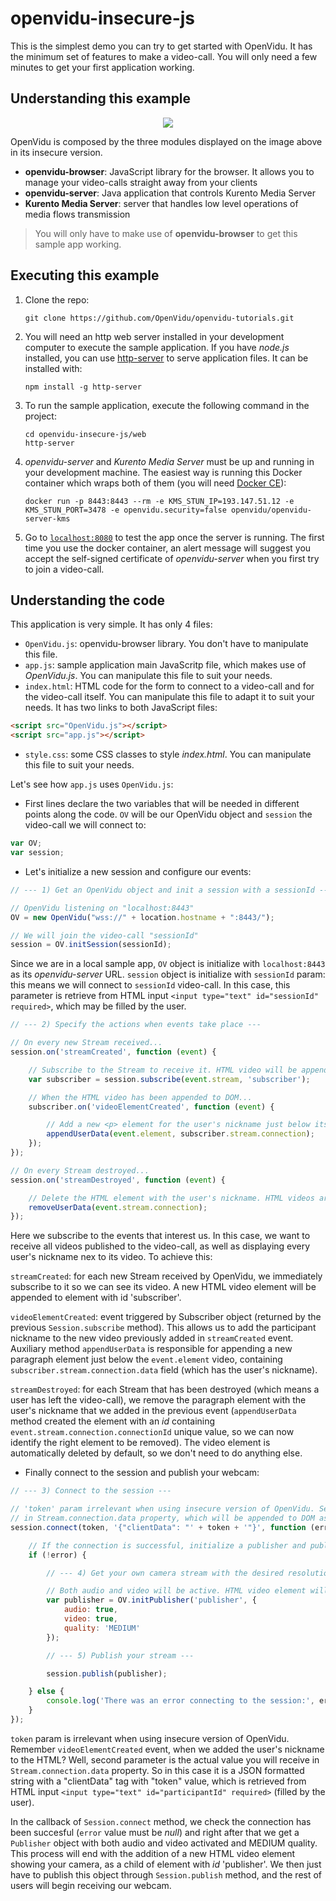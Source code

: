 # openvidu-insecure-js

This is the simplest demo you can try to get started with OpenVidu. It has the minimum set of features to make a video-call. You will only need a few minutes to get your first application working.

## Understanding this example

<p align="center">
  <img src="https://docs.google.com/uc?id=0B61cQ4sbhmWSeVBWdkFwWEtqNjA">
</p>

OpenVidu is composed by the three modules displayed on the image above in its insecure version.

- **openvidu-browser**: JavaScript library for the browser. It allows you to manage your video-calls straight away from your clients
- **openvidu-server**: Java application that controls Kurento Media Server
- **Kurento Media Server**: server that handles low level operations of media flows transmission

> You will only have to make use of **openvidu-browser** to get this sample app working.

## Executing this example

1. Clone the repo:

	```
	git clone https://github.com/OpenVidu/openvidu-tutorials.git
	```

2. You will need an http web server installed in your development computer to execute the sample application. If you have _node.js_ installed, you can use [http-server](https://github.com/indexzero/http-server) to serve application files. It can be installed with:

	```
	npm install -g http-server
	```

3. To run the sample application, execute the following command in the project:

	```
	cd openvidu-insecure-js/web
	http-server
	```

4. _openvidu-server_ and _Kurento Media Server_ must be up and running in your development machine. The easiest way is running this Docker container which wraps both of them (you will need [Docker CE](https://store.docker.com/search?type=edition&offering=community)):

	```
	docker run -p 8443:8443 --rm -e KMS_STUN_IP=193.147.51.12 -e KMS_STUN_PORT=3478 -e openvidu.security=false openvidu/openvidu-server-kms
	```

5. Go to [`localhost:8080`](http://localhost:8080) to test the app once the server is running. The first time you use the docker container, an alert message will suggest you accept the self-signed certificate of _openvidu-server_ when you first try to join a video-call.

## Understanding the code

This application is very simple. It has only 4 files:

- `OpenVidu.js`: openvidu-browser library. You don't have to manipulate this file. 
- `app.js`: sample application main JavaScritp file, which makes use of _OpenVidu.js_. You can manipulate this file to suit your needs.
- `index.html`: HTML code for the form to connect to a video-call and for the video-call itself. You can manipulate this file to adapt it to suit your needs. 
	It has two links to both JavaScript files: 

```html
<script src="OpenVidu.js"></script>
<script src="app.js"></script>
```

- `style.css`: some CSS classes to style _index.html_. You can manipulate this file to suit your needs.

Let's see how `app.js` uses `OpenVidu.js`:

- First lines declare the two variables that will be needed in different points along the code. `OV` will be our OpenVidu object and `session` the video-call we will connect to:

```javascript
var OV;
var session;
```

- Let's initialize a new session and configure our events:

```javascript
// --- 1) Get an OpenVidu object and init a session with a sessionId ---

// OpenVidu listening on "localhost:8443"
OV = new OpenVidu("wss://" + location.hostname + ":8443/");

// We will join the video-call "sessionId"
session = OV.initSession(sessionId);
```
Since we are in a local sample app, `OV` object is initialize with `localhost:8443` as its _openvidu-server_ URL. `session` object is initialize with `sessionId` param: this means we will connect to `sessionId` video-call. In this case, this parameter is retrieve from HTML input 	`<input type="text" id="sessionId" required>`, which may be filled by the user.

```javascript
// --- 2) Specify the actions when events take place ---

// On every new Stream received...
session.on('streamCreated', function (event) {

	// Subscribe to the Stream to receive it. HTML video will be appended to element with 'subscriber' id
	var subscriber = session.subscribe(event.stream, 'subscriber');

	// When the HTML video has been appended to DOM...
	subscriber.on('videoElementCreated', function (event) {

		// Add a new <p> element for the user's nickname just below its video
		appendUserData(event.element, subscriber.stream.connection);
	});
});

// On every Stream destroyed...
session.on('streamDestroyed', function (event) {

	// Delete the HTML element with the user's nickname. HTML videos are automatically removed from DOM
	removeUserData(event.stream.connection);
});
```
Here we subscribe to the events that interest us. In this case, we want to receive all videos published to the video-call, as well as displaying every user's nickname nex to its video. To achieve this:

`streamCreated`: for each new Stream received by OpenVidu, we immediately subscribe to it so we can see its video. A new HTML video element will be appended to element with id 'subscriber'. 

`videoElementCreated`: event triggered by Subscriber object (returned by the previous `Session.subscribe` method). This allows us to add the participant nickname to the new video previously added in `streamCreated` event. Auxiliary method `appendUserData` is responsible for appending a new paragraph element just below the `event.element` video, containing `subscriber.stream.connection.data` field (which has the user's nickname).

`streamDestroyed`: for each Stream that has been destroyed (which means a user has left the video-call), we remove the paragraph element with the user's nickname that we added in the previous event (`appendUserData` method created the element with an _id_ containing `event.stream.connection.connectionId` unique value, so we can now identify the right element to be removed). The video element is automatically deleted by default, so we don't need to do anything else.


- Finally connect to the session and publish your webcam:

```javascript
// --- 3) Connect to the session ---

// 'token' param irrelevant when using insecure version of OpenVidu. Second param will be received by every user
// in Stream.connection.data property, which will be appended to DOM as the user's nickname
session.connect(token, '{"clientData": "' + token + '"}', function (error) {

	// If the connection is successful, initialize a publisher and publish to the session
	if (!error) {

		// --- 4) Get your own camera stream with the desired resolution ---

		// Both audio and video will be active. HTML video element will be appended to element with 'publisher' id
		var publisher = OV.initPublisher('publisher', {
			audio: true,
			video: true,
			quality: 'MEDIUM'
		});

		// --- 5) Publish your stream ---

		session.publish(publisher);

	} else {
		console.log('There was an error connecting to the session:', error.code, error.message);
	}
});
```
	
`token` param is irrelevant when using insecure version of OpenVidu. Remember `videoElementCreated` event, when we added the user's nickname to the HTML? Well, second parameter is the actual value you will receive in `Stream.connection.data` property. So in this case it is a JSON formatted string with a "clientData" tag with "token" value, which is retrieved from HTML input `<input type="text" id="participantId" required>` (filled by the user).

In the callback of `Session.connect` method, we check the connection has been succesful (`error` value must be _null_) and right after that we get a `Publisher` object with both audio and video activated and MEDIUM quality. This process will end with the addition of a new HTML video element showing your camera, as a child of element with _id_ 'publisher'. We then just have to publish this object through `Session.publish` method, and the rest of users will begin receiving our webcam.